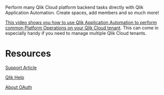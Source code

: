 Perform many Qlik Cloud platform backend tasks directly with Qlik Application Automation. Create spaces, add members and so much more!

[This video shows you how to use Qlik Application Automation to perform common Platform Operations on your Qlik Cloud tenant](https://youtu.be/76g-Wgtt14A?t=58). This can come in especially handy if you need to manage multiple Qlik Cloud tenants. 

# Resources

[Support Article]( https://community.qlik.com/t5/Official-Support-Articles/Qlik-Application-Automation-How-to-get-start)

[Qlik Help](https://help.qlik.com/en-US/cloud-services/Subsystems/Hub/Content/Sense_Hub/Admin/mc-create-oauth-cl)

[About OAuth](https://qlik.dev/authenticate/oauth)
